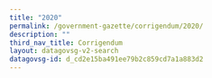 ```yaml
---
title: "2020"
permalink: /government-gazette/corrigendum/2020/
description: ""
third_nav_title: Corrigendum
layout: datagovsg-v2-search
datagovsg-id: d_cd2e15ba491ee79b2c859cd7a1a883d2
---
```

